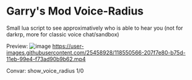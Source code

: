 # Garry's Mod Voice-Radius
Small lua script to see approximatively who is able to hear you (not for darkrp, more for classic voice chat/sandbox)

Preview:
![image](https://user-images.githubusercontent.com/25458928/118549756-2fb1fc80-b75c-11eb-83f5-b31bb59bc417.png)
https://user-images.githubusercontent.com/25458928/118550566-207f7e80-b75d-11eb-99e4-f73ad90b9b62.mp4

Convar: show_voice_radius 1/0
